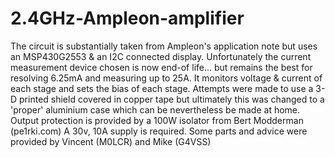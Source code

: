 # 2.4GHz-Ampleon-amplifier
The circuit is substantially taken from Ampleon's application note but uses an MSP430G2553 & an I2C connected display. Unfortunately the current measurement device chosen is now end-of life... but remains the best for resolving 6.25mA and measuring up to 25A. It monitors voltage & current of each stage and sets the bias of each stage.
Attempts were made to use a 3-D printed shield covered in copper tape but ultimately this was changed to a 'proper' aluminium case which can be nevertheless be made at home.
Output protection is provided by a 100W isolator from Bert Modderman (pe1rki.com)
A 30v, 10A supply is required.
Some parts and advice were provided by Vincent (M0LCR) and Mike (G4VSS)
